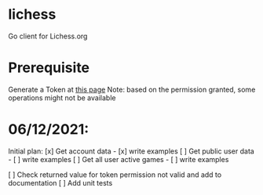 # lichess
Go client for Lichess.org


# Prerequisite 
Generate a Token at [this page](https://lichess.org/account/oauth/token/create?)
Note: based on the permission granted, some operations might not be available

# 06/12/2021:
Initial plan:
[x] Get account data
    - [x] write examples
[ ] Get public user data
    - [ ] write examples
[ ] Get all user active games
    - [ ] write examples

[ ] Check returned value for token permission not valid and add to documentation
[ ] Add unit tests
